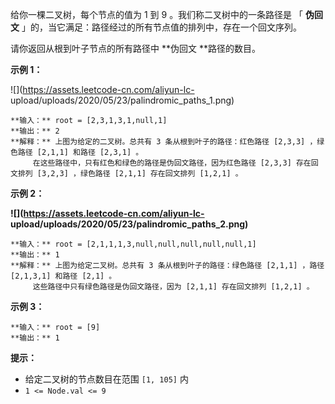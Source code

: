 给你一棵二叉树，每个节点的值为 1 到 9 。我们称二叉树中的一条路径是 「 **伪回文**
」的，当它满足：路径经过的所有节点值的排列中，存在一个回文序列。

请你返回从根到叶子节点的所有路径中  **伪回文  **路径的数目。



**示例 1：**

![](https://assets.leetcode-cn.com/aliyun-lc-
upload/uploads/2020/05/23/palindromic_paths_1.png)

    
    
    **输入：** root = [2,3,1,3,1,null,1]
    **输出：** 2 
    **解释：** 上图为给定的二叉树。总共有 3 条从根到叶子的路径：红色路径 [2,3,3] ，绿色路径 [2,1,1] 和路径 [2,3,1] 。
         在这些路径中，只有红色和绿色的路径是伪回文路径，因为红色路径 [2,3,3] 存在回文排列 [3,2,3] ，绿色路径 [2,1,1] 存在回文排列 [1,2,1] 。
    

**示例 2：**

**![](https://assets.leetcode-cn.com/aliyun-lc-
upload/uploads/2020/05/23/palindromic_paths_2.png)**

    
    
    **输入：** root = [2,1,1,1,3,null,null,null,null,null,1]
    **输出：** 1 
    **解释：** 上图为给定二叉树。总共有 3 条从根到叶子的路径：绿色路径 [2,1,1] ，路径 [2,1,3,1] 和路径 [2,1] 。
         这些路径中只有绿色路径是伪回文路径，因为 [2,1,1] 存在回文排列 [1,2,1] 。
    

**示例 3：**

    
    
    **输入：** root = [9]
    **输出：** 1
    



**提示：**

  * 给定二叉树的节点数目在范围 `[1, 105]` 内
  * `1 <= Node.val <= 9`

